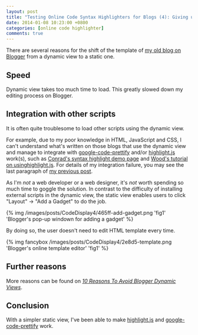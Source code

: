 ```yaml
---
layout: post
title: "Testing Online Code Syntax Highlighters for Blogs (4): Giving up Using Blogger's Dynamic View"
date: 2014-01-08 10:23:00 +0800
categories: [online code highlighter]
comments: true
---
```


There are several reasons for the shift of the template of
[my old blog on Blogger][old_blog] from a dynamic view to a static
one.

Speed
---

Dynamic view takes too much time to load. This greatly slowed down my
editing process on Blogger.

Integration with other scripts
---

It is often quite troublesome to load other scripts using the dynamic
view.

<!-- more -->

For example, due to my poor knowledge in HTML, JavaScript and CSS, I
can't understand what's written on those blogs that use the dynamic
view and manage to integrate with [google-code-prettify] and/or
[highlight.js] work(s), such as
[Conrad's syntax highlight demo page][conrad_samp] and
[Wood's tutorial on usinghighlight.js][wood_tut]. For details of my
integration failure, you may see the last paragraph of
[my previous post][pp]. 

As I'm *not* a web developer or a web designer, it's *not* worth
spending so much time to goggle the solution. In contrast to the
difficulty of installing external scripts in the dynamic view, the
static view enables users to click "Layout" → "Add a Gadget" to do the
job.

{% img /images/posts/CodeDisplay4/465ff-add-gadget.png 'fig1' 'Blogger's pop-up windown for adding a gadget' %}

By doing so, the user doesn't need to edit HTML template every time.

{% img fancybox /images/posts/CodeDisplay4/2e8d5-template.png 'Blogger's online template editor' 'fig1' %}

Further reasons
---

More reasons can be found on
[*10 Reasons To Avoid Blogger Dynamic Views*][more_reasons].

Conclusion
---

With a simpler static view, I've been able to make [highlight.js] and
[google-code-prettify] work. 

[old_blog]: http://blogue-un.blogspot.hk/
[highlight.js]: http://highlightjs.org/
[google-code-prettify]: http://code.google.com/p/google-code-prettify/wiki/GettingStarted
[conrad_samp]: http://www.alexconrad.org/2011/12/highlight-code-with-bloggers-dynamic.html
[wood_tut]: http://www.chrispwood.net/2013/03/integrating-highlightjs-with-blogger.html
[pp]: /blog/2014/01/07/testing-online-code-syntax-highlighters-for-blogs-2-highlight-js/
[more_reasons]: http://www.mybloggertricks.com/2011/12/10-reasons-to-avoid-blogger-dynamic.html
